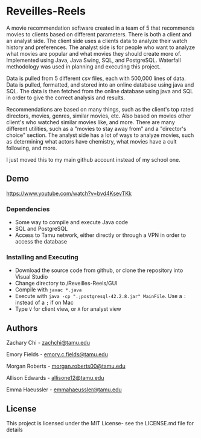 # Reveilles-Reels

A movie recommendation software created in a team of 5 that recommends movies to clients based on different parameters. There is both a client and an analyst side. The client side uses a clients data to analyze their watch history and preferences. The analyst side is for people who want to analyze what movies are popular and what movies they should create more of. Implemented using Java, Java Swing, SQL, and PostgreSQL. Waterfall methodology was used in planning and executing this project. 

Data is pulled from 5 different csv files, each with 500,000 lines of data. Data is pulled, formatted, and stored into an online database using java and SQL. The data is then  fetched from the online database using java and SQL in order to give the correct analysis and results.

Recommendations are based on many things, such as the client's top rated directors, movies, genres, similar movies, etc. Also based on movies other client's who watched
similar movies like, and more. There are many different utilities, such as a "movies to stay away from" and a "director's choice" section. The analyst side has a lot of ways
to analyze movies, such as determining what actors have chemistry, what movies have a cult following, and more.

I just moved this to my main github account instead of my school one.

## Demo

https://www.youtube.com/watch?v=bvd4KsevTKk


### Dependencies

* Some way to compile and execute Java code
* SQL and PostgreSQL
* Access to Tamu network, either directly or through a VPN in order to access the database

### Installing and Executing

* Download the source code from github, or clone the repository into Visual Studio
* Change directory to <currentDir>/Reveilles-Reels/GUI
* Compile with `javac *.java`
* Execute with `java -cp ".;postgresql-42.2.8.jar" MainFile`. Use a `:` instead of a `;` if on Mac
* Type `V` for client view, or `A` for analyst view

## Authors

Zachary Chi - zachchi@tamu.edu
  
Emory Fields - emory.c.fields@tamu.edu
  
Morgan Roberts - morgan.roberts00@tamu.edu
  
Allison Edwards - allisone12@tamu.edu
  
Emma Haeussler - emmahaeussler@tamu.edu
  
## License

This project is licensed under the MIT License- see the LICENSE.md file for details
